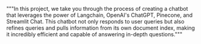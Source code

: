 
"""In this project, we take you through the process of creating a chatbot that leverages the power of Langchain, OpenAI's ChatGPT, Pinecone, and Streamlit Chat. This chatbot not only responds to user queries but also refines queries and pulls information from its own document index, making it incredibly efficient and capable of answering in-depth questions."""
